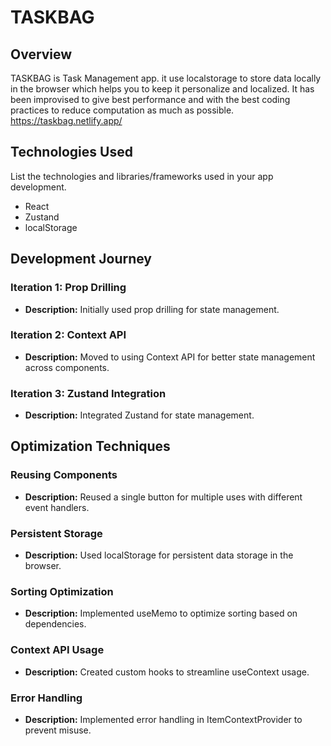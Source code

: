 # TASKBAG

## Overview

TASKBAG is Task Management app. it use localstorage to store data locally in the browser which helps you to keep it personalize and localized. It has been improvised to give best performance and with the best coding practices to reduce computation as much as possible.
https://taskbag.netlify.app/
## Technologies Used

List the technologies and libraries/frameworks used in your app development.

- React
- Zustand
- localStorage

## Development Journey

### Iteration 1: Prop Drilling

- **Description:** Initially used prop drilling for state management.

### Iteration 2: Context API

- **Description:** Moved to using Context API for better state management across components.

### Iteration 3: Zustand Integration

- **Description:** Integrated Zustand for state management.

## Optimization Techniques

### Reusing Components

- **Description:** Reused a single button for multiple uses with different event handlers.

### Persistent Storage

- **Description:** Used localStorage for persistent data storage in the browser.

### Sorting Optimization

- **Description:** Implemented useMemo to optimize sorting based on dependencies.

### Context API Usage

- **Description:** Created custom hooks to streamline useContext usage.

### Error Handling

- **Description:** Implemented error handling in ItemContextProvider to prevent misuse.
